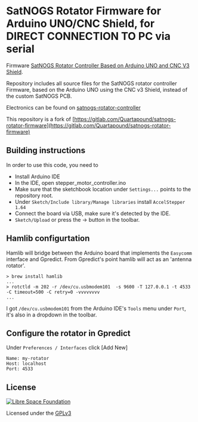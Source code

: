# SatNOGS Rotator Firmware for Arduino UNO/CNC Shield, for DIRECT CONNECTION TO PC via serial

Firmware [SatNOGS Rotator Controller Based on Arduino UNO and CNC V3 Shield](https://wiki.satnogs.org/SatNOGS_Arduino_Uno/CNC_Shield_Based_Rotator_Controller).

Repository includes all source files for the SatNOGS rotator controller Firmware, based on the Arduino UNO using the CNC v3 Shield, instead of the custom SatNOGS PCB.

Electronics can be found on [satnogs-rotator-controller](https://wiki.satnogs.org/SatNOGS_Arduino_Uno/CNC_Shield_Based_Rotator_Controller)

This repository is a fork of [https://gitlab.com/Quartapound/satnogs-rotator-firmware](https://gitlab.com/Quartapound/satnogs-rotator-firmware)

## Building instructions
In order to use this code, you need to
 * Install Arduino IDE
 * In the IDE, open stepper_motor_controller.ino
 * Make sure that the sketchbook location under `Settings...` points to the repository root.
 * Under `Sketch/Include library/Manage libraries` install `AccelStepper 1.64`
 * Connect the board via USB, make sure it's detected by the IDE. 
 * `Sketch/Upload` or press the -> button in the toolbar.

## Hamlib configurtation
Hamlib will bridge between the Arduino board that implements the `Easycomm` interface and Gpredict. From Gpredict's point hamlib will act as an 'antenna rotator'.

```
> brew install hamlib
...
> rotctld -m 202 -r /dev/cu.usbmodem101  -s 9600 -T 127.0.0.1 -t 4533 -C timeout=500 -C retry=0 -vvvvvvvv
...
```

I got `/dev/cu.usbmodem101` from the Arduino IDE's `Tools` menu under `Port`, it's also in a dropdown in the toolbar.


## Configure the rotator in Gpredict
Under `Preferences / Interfaces` click [Add New]

```
Name: my-rotator
Host: localhost
Port: 4533
```

## License

[![Libre Space Foundation](https://img.shields.io/badge/%C2%A9%202014--2018-Libre%20Space%20Foundation-6672D8.svg)](https://librespacefoundation.org/)

Licensed under the [GPLv3](LICENSE)
